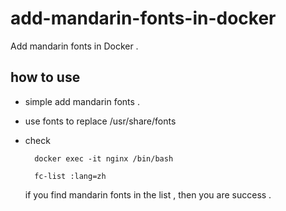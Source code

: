 # add-mandarin-fonts-in-docker
Add mandarin fonts in Docker . 

## how to use

* simple add mandarin fonts . 

* use fonts to replace /usr/share/fonts 

* check 

		docker exec -it nginx /bin/bash

		fc-list :lang=zh 

	if you find mandarin fonts in the list , then you are success . 		